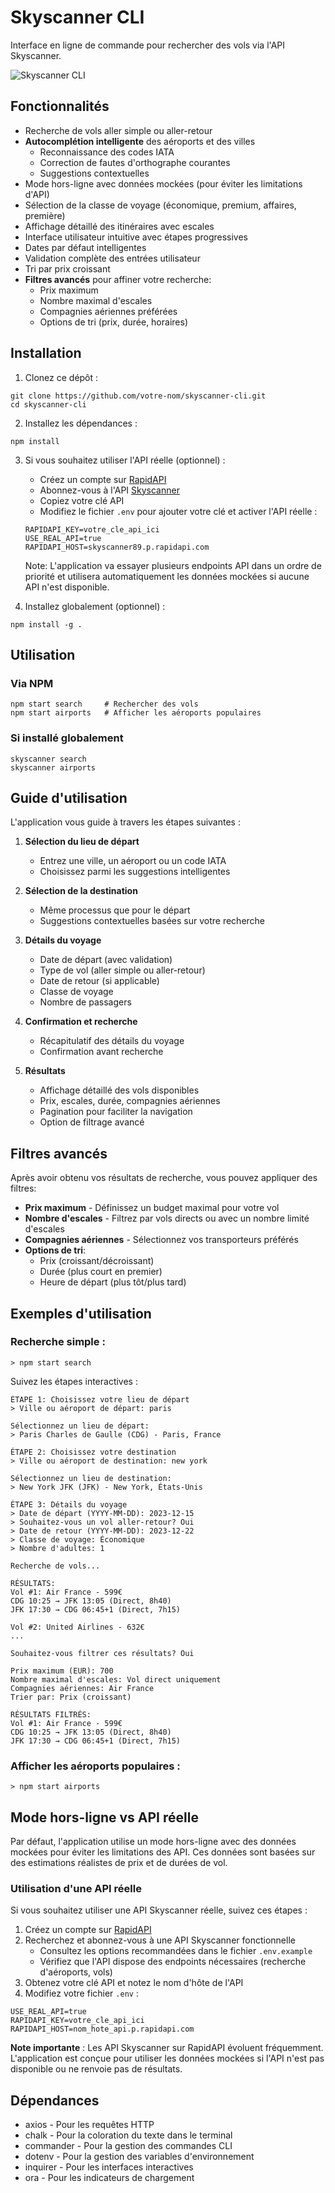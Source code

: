 # Skyscanner CLI

Interface en ligne de commande pour rechercher des vols via l'API Skyscanner.

![Skyscanner CLI](https://via.placeholder.com/800x400?text=Skyscanner+CLI)

## Fonctionnalités

- Recherche de vols aller simple ou aller-retour
- **Autocomplétion intelligente** des aéroports et des villes
  - Reconnaissance des codes IATA
  - Correction de fautes d'orthographe courantes
  - Suggestions contextuelles
- Mode hors-ligne avec données mockées (pour éviter les limitations d'API)
- Sélection de la classe de voyage (économique, premium, affaires, première)
- Affichage détaillé des itinéraires avec escales
- Interface utilisateur intuitive avec étapes progressives
- Dates par défaut intelligentes
- Validation complète des entrées utilisateur
- Tri par prix croissant
- **Filtres avancés** pour affiner votre recherche:
  - Prix maximum
  - Nombre maximal d'escales
  - Compagnies aériennes préférées
  - Options de tri (prix, durée, horaires)

## Installation

1. Clonez ce dépôt :

```
git clone https://github.com/votre-nom/skyscanner-cli.git
cd skyscanner-cli
```

2. Installez les dépendances :

```
npm install
```

3. Si vous souhaitez utiliser l'API réelle (optionnel) :

   - Créez un compte sur [RapidAPI](https://rapidapi.com/)
   - Abonnez-vous à l'API [Skyscanner](https://rapidapi.com/skyscanner/api/skyscanner-flight-search)
   - Copiez votre clé API
   - Modifiez le fichier `.env` pour ajouter votre clé et activer l'API réelle :

   ```
   RAPIDAPI_KEY=votre_cle_api_ici
   USE_REAL_API=true
   RAPIDAPI_HOST=skyscanner89.p.rapidapi.com
   ```

   Note: L'application va essayer plusieurs endpoints API dans un ordre de priorité et utilisera automatiquement les données mockées si aucune API n'est disponible.

4. Installez globalement (optionnel) :

```
npm install -g .
```

## Utilisation

### Via NPM

```
npm start search     # Rechercher des vols
npm start airports   # Afficher les aéroports populaires
```

### Si installé globalement

```
skyscanner search
skyscanner airports
```

## Guide d'utilisation

L'application vous guide à travers les étapes suivantes :

1. **Sélection du lieu de départ**

   - Entrez une ville, un aéroport ou un code IATA
   - Choisissez parmi les suggestions intelligentes

2. **Sélection de la destination**

   - Même processus que pour le départ
   - Suggestions contextuelles basées sur votre recherche

3. **Détails du voyage**

   - Date de départ (avec validation)
   - Type de vol (aller simple ou aller-retour)
   - Date de retour (si applicable)
   - Classe de voyage
   - Nombre de passagers

4. **Confirmation et recherche**

   - Récapitulatif des détails du voyage
   - Confirmation avant recherche

5. **Résultats**
   - Affichage détaillé des vols disponibles
   - Prix, escales, durée, compagnies aériennes
   - Pagination pour faciliter la navigation
   - Option de filtrage avancé

## Filtres avancés

Après avoir obtenu vos résultats de recherche, vous pouvez appliquer des filtres:

- **Prix maximum** - Définissez un budget maximal pour votre vol
- **Nombre d'escales** - Filtrez par vols directs ou avec un nombre limité d'escales
- **Compagnies aériennes** - Sélectionnez vos transporteurs préférés
- **Options de tri**:
  - Prix (croissant/décroissant)
  - Durée (plus court en premier)
  - Heure de départ (plus tôt/plus tard)

## Exemples d'utilisation

### Recherche simple :

```
> npm start search
```

Suivez les étapes interactives :

```
ÉTAPE 1: Choisissez votre lieu de départ
> Ville ou aéroport de départ: paris

Sélectionnez un lieu de départ:
> Paris Charles de Gaulle (CDG) - Paris, France

ÉTAPE 2: Choisissez votre destination
> Ville ou aéroport de destination: new york

Sélectionnez un lieu de destination:
> New York JFK (JFK) - New York, États-Unis

ÉTAPE 3: Détails du voyage
> Date de départ (YYYY-MM-DD): 2023-12-15
> Souhaitez-vous un vol aller-retour? Oui
> Date de retour (YYYY-MM-DD): 2023-12-22
> Classe de voyage: Économique
> Nombre d'adultes: 1

Recherche de vols...

RÉSULTATS:
Vol #1: Air France - 599€
CDG 10:25 → JFK 13:05 (Direct, 8h40)
JFK 17:30 → CDG 06:45+1 (Direct, 7h15)

Vol #2: United Airlines - 632€
...

Souhaitez-vous filtrer ces résultats? Oui

Prix maximum (EUR): 700
Nombre maximal d'escales: Vol direct uniquement
Compagnies aériennes: Air France
Trier par: Prix (croissant)

RÉSULTATS FILTRÉS:
Vol #1: Air France - 599€
CDG 10:25 → JFK 13:05 (Direct, 8h40)
JFK 17:30 → CDG 06:45+1 (Direct, 7h15)
```

### Afficher les aéroports populaires :

```
> npm start airports
```

## Mode hors-ligne vs API réelle

Par défaut, l'application utilise un mode hors-ligne avec des données mockées pour éviter les limitations des API. Ces données sont basées sur des estimations réalistes de prix et de durées de vol.

### Utilisation d'une API réelle

Si vous souhaitez utiliser une API Skyscanner réelle, suivez ces étapes :

1. Créez un compte sur [RapidAPI](https://rapidapi.com/)
2. Recherchez et abonnez-vous à une API Skyscanner fonctionnelle
   - Consultez les options recommandées dans le fichier `.env.example`
   - Vérifiez que l'API dispose des endpoints nécessaires (recherche d'aéroports, vols)
3. Obtenez votre clé API et notez le nom d'hôte de l'API
4. Modifiez votre fichier `.env` :

```
USE_REAL_API=true
RAPIDAPI_KEY=votre_cle_api_ici
RAPIDAPI_HOST=nom_hote_api.p.rapidapi.com
```

**Note importante** : Les API Skyscanner sur RapidAPI évoluent fréquemment. L'application est conçue pour utiliser les données mockées si l'API n'est pas disponible ou ne renvoie pas de résultats.

## Dépendances

- axios - Pour les requêtes HTTP
- chalk - Pour la coloration du texte dans le terminal
- commander - Pour la gestion des commandes CLI
- dotenv - Pour la gestion des variables d'environnement
- inquirer - Pour les interfaces interactives
- ora - Pour les indicateurs de chargement
